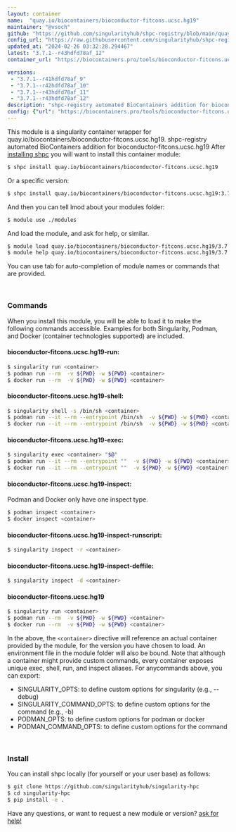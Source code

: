 ```yaml
---
layout: container
name:  "quay.io/biocontainers/bioconductor-fitcons.ucsc.hg19"
maintainer: "@vsoch"
github: "https://github.com/singularityhub/shpc-registry/blob/main/quay.io/biocontainers/bioconductor-fitcons.ucsc.hg19/container.yaml"
config_url: "https://raw.githubusercontent.com/singularityhub/shpc-registry/main/quay.io/biocontainers/bioconductor-fitcons.ucsc.hg19/container.yaml"
updated_at: "2024-02-26 03:32:28.294467"
latest: "3.7.1--r43hdfd78af_12"
container_url: "https://biocontainers.pro/tools/bioconductor-fitcons.ucsc.hg19"

versions:
 - "3.7.1--r41hdfd78af_9"
 - "3.7.1--r42hdfd78af_10"
 - "3.7.1--r43hdfd78af_11"
 - "3.7.1--r43hdfd78af_12"
description: "shpc-registry automated BioContainers addition for bioconductor-fitcons.ucsc.hg19"
config: {"url": "https://biocontainers.pro/tools/bioconductor-fitcons.ucsc.hg19", "maintainer": "@vsoch", "description": "shpc-registry automated BioContainers addition for bioconductor-fitcons.ucsc.hg19", "latest": {"3.7.1--r43hdfd78af_12": "sha256:6bc960fd0b0f6665b5be80e76df3028c3e9f2a6c8e3947d2e0a427b885cf0564"}, "tags": {"3.7.1--r41hdfd78af_9": "sha256:3691a2fe55265ad6976e71a269b0a535f44fd945a5fab73f3276f43ab8c00196", "3.7.1--r42hdfd78af_10": "sha256:376f8a355387d7728fd1306a4ab55e4794c73a43cc52da446f21d17eb045b0b3", "3.7.1--r43hdfd78af_11": "sha256:48192f0b82adb83cf7b8e5bdde0dc8ade7b125790bf45c272f389771988e3ff0", "3.7.1--r43hdfd78af_12": "sha256:6bc960fd0b0f6665b5be80e76df3028c3e9f2a6c8e3947d2e0a427b885cf0564"}, "docker": "quay.io/biocontainers/bioconductor-fitcons.ucsc.hg19"}
---
```


This module is a singularity container wrapper for quay.io/biocontainers/bioconductor-fitcons.ucsc.hg19.
shpc-registry automated BioContainers addition for bioconductor-fitcons.ucsc.hg19
After [installing shpc](#install) you will want to install this container module:


```bash
$ shpc install quay.io/biocontainers/bioconductor-fitcons.ucsc.hg19
```

Or a specific version:

```bash
$ shpc install quay.io/biocontainers/bioconductor-fitcons.ucsc.hg19:3.7.1--r43hdfd78af_12
```

And then you can tell lmod about your modules folder:

```bash
$ module use ./modules
```

And load the module, and ask for help, or similar.

```bash
$ module load quay.io/biocontainers/bioconductor-fitcons.ucsc.hg19/3.7.1--r43hdfd78af_12
$ module help quay.io/biocontainers/bioconductor-fitcons.ucsc.hg19/3.7.1--r43hdfd78af_12
```

You can use tab for auto-completion of module names or commands that are provided.

<br>

### Commands

When you install this module, you will be able to load it to make the following commands accessible.
Examples for both Singularity, Podman, and Docker (container technologies supported) are included.

#### bioconductor-fitcons.ucsc.hg19-run:

```bash
$ singularity run <container>
$ podman run --rm  -v ${PWD} -w ${PWD} <container>
$ docker run --rm  -v ${PWD} -w ${PWD} <container>
```

#### bioconductor-fitcons.ucsc.hg19-shell:

```bash
$ singularity shell -s /bin/sh <container>
$ podman run --it --rm --entrypoint /bin/sh  -v ${PWD} -w ${PWD} <container>
$ docker run --it --rm --entrypoint /bin/sh  -v ${PWD} -w ${PWD} <container>
```

#### bioconductor-fitcons.ucsc.hg19-exec:

```bash
$ singularity exec <container> "$@"
$ podman run --it --rm --entrypoint ""  -v ${PWD} -w ${PWD} <container> "$@"
$ docker run --it --rm --entrypoint ""  -v ${PWD} -w ${PWD} <container> "$@"
```

#### bioconductor-fitcons.ucsc.hg19-inspect:

Podman and Docker only have one inspect type.

```bash
$ podman inspect <container>
$ docker inspect <container>
```

#### bioconductor-fitcons.ucsc.hg19-inspect-runscript:

```bash
$ singularity inspect -r <container>
```

#### bioconductor-fitcons.ucsc.hg19-inspect-deffile:

```bash
$ singularity inspect -d <container>
```



#### bioconductor-fitcons.ucsc.hg19

```bash
$ singularity run <container>
$ podman run --rm  -v ${PWD} -w ${PWD} <container>
$ docker run --rm  -v ${PWD} -w ${PWD} <container>
```


In the above, the `<container>` directive will reference an actual container provided
by the module, for the version you have chosen to load. An environment file in the
module folder will also be bound. Note that although a container
might provide custom commands, every container exposes unique exec, shell, run, and
inspect aliases. For anycommands above, you can export:

 - SINGULARITY_OPTS: to define custom options for singularity (e.g., --debug)
 - SINGULARITY_COMMAND_OPTS: to define custom options for the command (e.g., -b)
 - PODMAN_OPTS: to define custom options for podman or docker
 - PODMAN_COMMAND_OPTS: to define custom options for the command

<br>

### Install

You can install shpc locally (for yourself or your user base) as follows:

```bash
$ git clone https://github.com/singularityhub/singularity-hpc
$ cd singularity-hpc
$ pip install -e .
```

Have any questions, or want to request a new module or version? [ask for help!](https://github.com/singularityhub/singularity-hpc/issues)
